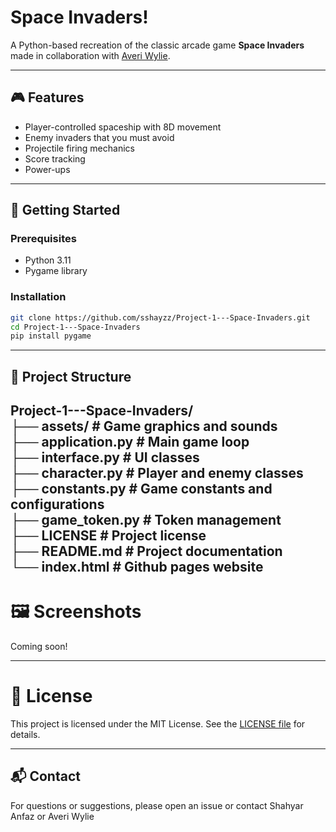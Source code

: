# Space Invaders!

A Python-based recreation of the classic arcade game **Space Invaders** made in collaboration with [Averi Wylie](https://www.linkedin.com/in/averiwylie/).

---

## 🎮 Features

- Player-controlled spaceship with 8D movement 
- Enemy invaders that you must avoid
- Projectile firing mechanics
- Score tracking
- Power-ups

---

## 🚀 Getting Started

### Prerequisites

- Python 3.11
- Pygame library  

### Installation

```bash
git clone https://github.com/sshayzz/Project-1---Space-Invaders.git
cd Project-1---Space-Invaders  
pip install pygame
```

---

## 📁 Project Structure

Project-1---Space-Invaders/  
├── assets/             # Game graphics and sounds  
├── application.py      # Main game loop  
├── interface.py        # UI classes  
├── character.py        # Player and enemy classes  
├── constants.py        # Game constants and configurations  
├── game_token.py       # Token management  
├── LICENSE             # Project license  
├── README.md           # Project documentation  
└── index.html          # Github pages website
---

# 🖼️ Screenshots

Coming soon!

---

# 📄 License

This project is licensed under the MIT License. See the [LICENSE file](https://github.com/sshayzz/Project-1---Space-Invaders/blob/main/LICENSE) for details.

---

## 📬 Contact

For questions or suggestions, please open an issue or contact Shahyar Anfaz or Averi Wylie
